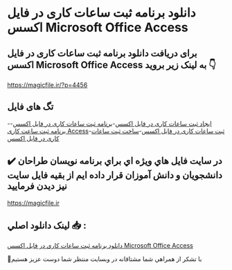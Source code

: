 # دانلود برنامه ثبت ساعات کاری در فایل اکسس Microsoft Office Access

## برای دریافت دانلود برنامه ثبت ساعات کاری در فایل اکسس Microsoft Office Access به لینک زیر بروید 👇

https://magicfile.ir/?p=4456

## تگ های فایل

-[ایجاد ثبت ساعات کاری در فایل اکسس](https://magicfile.ir/product/%d8%a8%d8%b1%d9%86%d8%a7%d9%85%d9%87-%d8%ab%d8%a8%d8%aa-%d8%b3%d8%a7%d8%b9%d8%a7%d8%aa-%da%a9%d8%a7%d8%b1%db%8c-%d8%af%d8%b1-%d9%81%d8%a7%db%8c%d9%84-%d8%a7%da%a9%d8%b3%d8%b3/)-[برنامه ثبت ساعات کاری در فایل اکسس](https://magicfile.ir/product/%d8%a8%d8%b1%d9%86%d8%a7%d9%85%d9%87-%d8%ab%d8%a8%d8%aa-%d8%b3%d8%a7%d8%b9%d8%a7%d8%aa-%da%a9%d8%a7%d8%b1%db%8c-%d8%af%d8%b1-%d9%81%d8%a7%db%8c%d9%84-%d8%a7%da%a9%d8%b3%d8%b3/)-[برنامه ثبت ساعت کاری Access](https://magicfile.ir/product/%d8%a8%d8%b1%d9%86%d8%a7%d9%85%d9%87-%d8%ab%d8%a8%d8%aa-%d8%b3%d8%a7%d8%b9%d8%a7%d8%aa-%da%a9%d8%a7%d8%b1%db%8c-%d8%af%d8%b1-%d9%81%d8%a7%db%8c%d9%84-%d8%a7%da%a9%d8%b3%d8%b3/)-[ثبت ساعات کاری در فایل اکسس](https://magicfile.ir/product/%d8%a8%d8%b1%d9%86%d8%a7%d9%85%d9%87-%d8%ab%d8%a8%d8%aa-%d8%b3%d8%a7%d8%b9%d8%a7%d8%aa-%da%a9%d8%a7%d8%b1%db%8c-%d8%af%d8%b1-%d9%81%d8%a7%db%8c%d9%84-%d8%a7%da%a9%d8%b3%d8%b3/)-[ساخت ثبت ساعات کاری در فایل اکسس](https://magicfile.ir/product/%d8%a8%d8%b1%d9%86%d8%a7%d9%85%d9%87-%d8%ab%d8%a8%d8%aa-%d8%b3%d8%a7%d8%b9%d8%a7%d8%aa-%da%a9%d8%a7%d8%b1%db%8c-%d8%af%d8%b1-%d9%81%d8%a7%db%8c%d9%84-%d8%a7%da%a9%d8%b3%d8%b3/)

## ✔️ در سايت فايل هاي ويژه اي براي برنامه نويسان طراحان دانشجويان و دانش آموزان قرار داده ايم از بقيه فايل سايت نيز ديدن فرماييد

https://magicfile.ir


## لينک دانلود اصلي 📥 :

[دانلود برنامه ثبت ساعات کاری در فایل اکسس Microsoft Office Access](https://magicfile.ir/product/%d8%a8%d8%b1%d9%86%d8%a7%d9%85%d9%87-%d8%ab%d8%a8%d8%aa-%d8%b3%d8%a7%d8%b9%d8%a7%d8%aa-%da%a9%d8%a7%d8%b1%db%8c-%d8%af%d8%b1-%d9%81%d8%a7%db%8c%d9%84-%d8%a7%da%a9%d8%b3%d8%b3/) 


🙏با تشکر از همراهي شما مشتاقانه در وبسایت منتظر شما دوست عزیز هستیم

